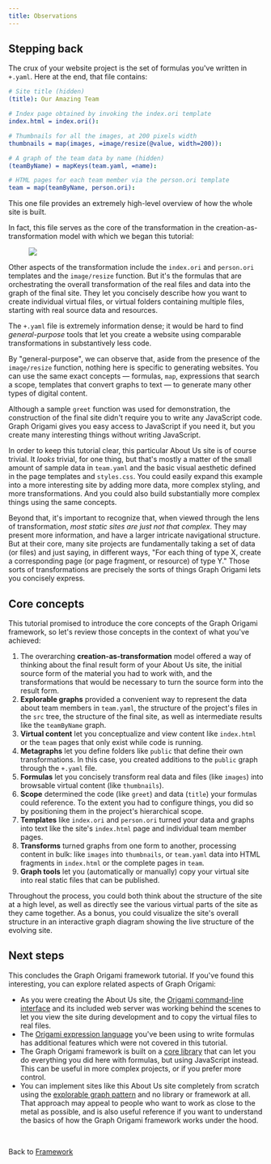 ```yaml
---
title: Observations
---
```


## Stepping back

The crux of your website project is the set of formulas you've written in `+.yaml`. Here at the end, that file contains:

```yaml
# Site title (hidden)
(title): Our Amazing Team

# Index page obtained by invoking the index.ori template
index.html = index.ori():

# Thumbnails for all the images, at 200 pixels width
thumbnails = map(images, =image/resize(@value, width=200)):

# A graph of the team data by name (hidden)
(teamByName) = mapKeys(team.yaml, =name):

# HTML pages for each team member via the person.ori template
team = map(teamByName, person.ori):
```

This one file provides an extremely high-level overview of how the whole site is built.

In fact, this file serves as the core of the transformation in the creation-as-transformation model with which we began this tutorial:

<figure>
  <img src="/assets/illustrations/transformation.svg">
</figure>

Other aspects of the transformation include the `index.ori` and `person.ori` templates and the `image/resize` function. But it's the formulas that are orchestrating the overall transformation of the real files and data into the graph of the final site. They let you concisely describe how you want to create individual virtual files, or virtual folders containing multiple files, starting with real source data and resources.

The `+.yaml` file is extremely information dense; it would be hard to find _general-purpose_ tools that let you create a website using comparable transformations in substantively less code.

By "general-purpose", we can observe that, aside from the presence of the `image/resize` function, nothing here is specific to generating websites. You can use the same exact concepts — formulas, `map`, expressions that search a scope, templates that convert graphs to text — to generate many other types of digital content.

Although a sample `greet` function was used for demonstration, the construction of the final site didn't require you to write any JavaScript code. Graph Origami gives you easy access to JavaScript if you need it, but you create many interesting things without writing JavaScript.

In order to keep this tutorial clear, this particular About Us site is of course trivial. It _looks_ trivial, for one thing, but that's mostly a matter of the small amount of sample data in `team.yaml` and the basic visual aesthetic defined in the page templates and `styles.css`. You could easily expand this example into a more interesting site by adding more data, more complex styling, and more transformations. And you could also build substantially more complex things using the same concepts.

Beyond that, it's important to recognize that, when viewed through the lens of transformation, _most static sites are just not that complex_. They may present more information, and have a larger intricate navigational structure. But at their core, many site projects are fundamentally taking a set of data (or files) and just saying, in different ways, "For each thing of type X, create a corresponding page (or page fragment, or resource) of type Y." Those sorts of transformations are precisely the sorts of things Graph Origami lets you concisely express.

## Core concepts

This tutorial promised to introduce the core concepts of the Graph Origami framework, so let's review those concepts in the context of what you've achieved:

1. The overarching **creation-as-transformation** model offered a way of thinking about the final result form of your About Us site, the initial source form of the material you had to work with, and the transformations that would be necessary to turn the source form into the result form.
1. **Explorable graphs** provided a convenient way to represent the data about team members in `team.yaml`, the structure of the project's files in the `src` tree, the structure of the final site, as well as intermediate results like the `teamByName` graph.
1. **Virtual content** let you conceptualize and view content like `index.html` or the `team` pages that only exist while code is running.
1. **Metagraphs** let you define folders like `public` that define their own transformations. In this case, you created additions to the `public` graph through the `+.yaml` file.
1. **Formulas** let you concisely transform real data and files (like `images`) into browsable virtual content (like `thumbnails`).
1. **Scope** determined the code (like `greet`) and data (`title`) your formulas could reference. To the extent you had to configure things, you did so by positioning them in the project's hierarchical scope.
1. **Templates** like `index.ori` and `person.ori` turned your data and graphs into text like the site's `index.html` page and individual team member pages.
1. **Transforms** turned graphs from one form to another, processing content in bulk: like `images` into `thumbnails`, or `team.yaml` data into HTML fragments in `index.html` or the complete pages in `team`.
1. **Graph tools** let you (automatically or manually) copy your virtual site into real static files that can be published.

Throughout the process, you could both think about the structure of the site at a high level, as well as directly see the various virtual parts of the site as they came together. As a bonus, you could visualize the site's overall structure in an interactive graph diagram showing the live structure of the evolving site.

## Next steps

This concludes the Graph Origami framework tutorial. If you've found this interesting, you can explore related aspects of Graph Origami:

- As you were creating the About Us site, the [Origami command-line interface](/cli) and its included web server was working behind the scenes to let you view the site during development and to copy the virtual files to real files.
- The [Origami expression language](/language) you've been using to write formulas has additional features which were not covered in this tutorial.
- The Graph Origami framework is built on a [core library](/core) that can let you do everything you did here with formulas, but using JavaScript instead. This can be useful in more complex projects, or if you prefer more control.
- You can implement sites like this About Us site completely from scratch using the [explorable graph pattern](/pattern) and no library or framework at all. That approach may appeal to people who want to work as close to the metal as possible, and is also useful reference if you want to understand the basics of how the Graph Origami framework works under the hood.

&nbsp;

Back to [Framework](/framework/)
